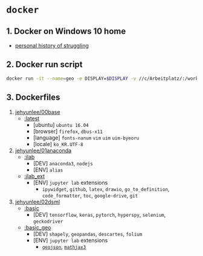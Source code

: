 # `docker` 

## 1. Docker on Windows 10 home
* [personal history of struggling](https://github.com/jehyunlee/docker/blob/master/Win10Home/text.md)

## 2. Docker run script
```bash
docker run -it --name=geo -e DISPLAY=$DISPLAY -v //c/Arbeitplatz/:/workplace -p 8888:8888 --shm-size 2g jehyunlee/02dsml:basic_geo
```

## 3. Dockerfiles
01. [jehyunlee/00base](https://github.com/jehyunlee/docker/blob/master/00_base)  
    * [:latest](https://github.com/jehyunlee/docker/blob/master/00_base/Dockerfile)
      * [ubuntu] `ubuntu 16.04`
      * [browser] `firefox`, `dbus-x11` 
      * [language] `fonts-nanum` `vim` `uim` `uim-byeoru`
      * [locale] `ko_KR.UTF-8`
02. [jehyunlee/01anaconda](https://github.com/jehyunlee/docker/blob/master/01_anaconda)  
    * [:jlab](https://github.com/jehyunlee/docker/blob/master/01_anaconda/jlab/Dockerfile)
      * [DEV] `anaconda3`, `nodejs`
      * [ENV] `alias`
    * [:jlab_ext](https://github.com/jehyunlee/docker/blob/master/01_anaconda/jlab_ext/Dockerfile)
      * [ENV] `jupyter lab` extensions
        - `ipywidget`, `github`, `latex`, `drawio`, `go_to_definition`, `code_formatter`, `toc`, `google-drive`, `git`
03. [jehyunlee/02dsml](https://github.com/jehyunlee/docker/blob/master/02_dsml)  
    * [:basic](https://github.com/jehyunlee/docker/blob/master/02_dsml/basic/Dockerfile)
      * [DEV] `tensorflow`, `keras`, `pytorch`, `hyperspy`, `selenium`, `geckodriver`
    * [:basic_geo](https://github.com/jehyunlee/docker/blob/master/02_dsml/basic_geo/Dockerfile)
      * [DEV] `shapely`, `geopandas`, `descartes`, `folium`
      * [ENV] `jupyter lab` extensions
        - [`geojson`](https://www.npmjs.com/package/@jupyterlab/geojson-extension), [`mathjax3`](https://math.meta.stackexchange.com/questions/5020/mathjax-basic-tutorial-and-quick-reference)
        
